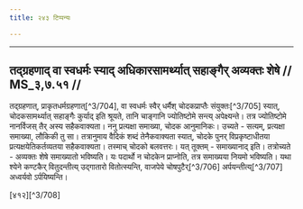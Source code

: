 ```yaml
---
title: २४३ टिप्पन्यः

---
```


[^3/702]: E1 gibt samākhyānād ity arthaḥ in Klammern

[^3/703]: E2: 4,591; E4: 4,928; E6: 1,277

____________________________________________


## तद्ग्रहणाद् वा स्वधर्मः स्याद् अधिकारसामर्थ्यात् सहाङ्गैर् अव्यक्तः शेषे // MS_३,७.५१ //

तद्ग्रहणात्, प्राकृतधर्मग्रहणात्[^3/704], वा स्वधर्मः स्वैर् धर्मैश् चोदकप्राप्तैः संयुक्तः[^3/705] स्यात्, चोदकसामर्थ्यात् सहाङ्गैः कुर्याद् इति श्रूयते, तानि चाङ्गानि ज्योतिष्टोमे सन्त्य् अपेक्ष्यन्ते। तत्र ज्योतिष्टोमे नानर्विजस् तैर् अस्य सहैकवाक्यता।
ननु प्रत्यक्षा समाख्या, चोदक आनुमानिकः। उच्यते - सत्यम्, प्रत्यक्षा समाख्या, लौकिकी तु सा। तत्रानुमाय वैदिकं शब्दं तेनैकवाक्यता स्यात्, चोदके पुनर् विप्रकृष्टाधीतया प्रत्यक्षयेतिकर्तव्यतया सहैकवाक्यता। तस्माच् चोदको बलवत्तरः।
यत् तूक्तम् - समाख्यानाद् इति। तत्रोच्यते - अव्यक्तः शेषे समाख्यातो भविष्यति। यः पदार्थो न चोदकेन प्राप्नोति, तत्र समाख्यया नियमो भविष्यति। यथा श्येने कण्टकैर् वितुदन्तीत्य् उद्गातारो
वितोत्स्यन्ति, वाजपेये चोषपुटैर्[^3/706] अर्पयन्तीत्य्[^3/707] अध्वर्यवो ऽर्पयिष्यन्ति।


[४१२][^3/708]
